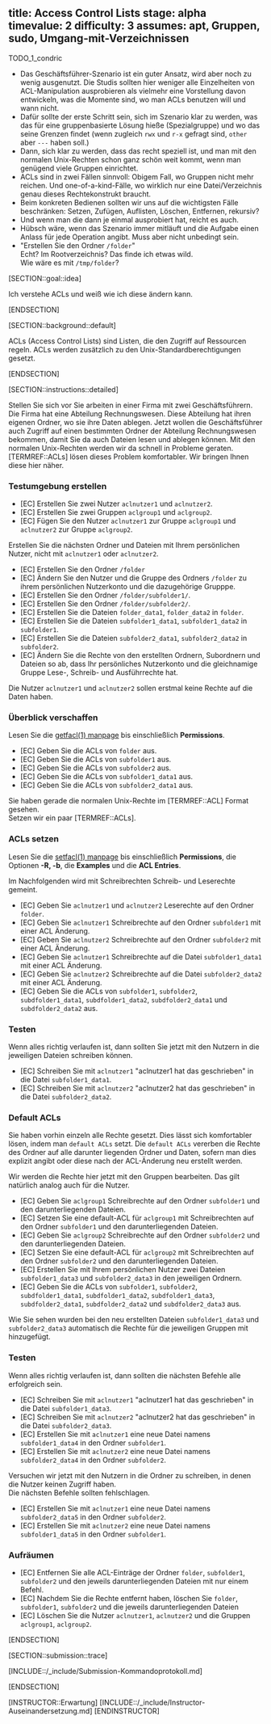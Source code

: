 title: Access Control Lists
stage: alpha
timevalue: 2
difficulty: 3
assumes: apt, Gruppen, sudo, Umgang-mit-Verzeichnissen
---
TODO_1_condric

- Das Geschäftsführer-Szenario ist ein guter Ansatz, wird aber noch zu wenig ausgenutzt.
  Die Studis sollten hier weniger alle Einzelheiten von ACL-Manipulation ausprobieren
  als vielmehr eine Vorstellung davon entwickeln, was die Momente sind, wo man ACLs benutzen
  will und wann nicht.
- Dafür sollte der erste Schritt sein, sich im Szenario klar zu werden, was das für eine
  gruppenbasierte Lösung hieße (Spezialgruppe) und wo das seine Grenzen findet
  (wenn zugleich `rwx` und `r-x` gefragt sind, `other` aber `---` haben soll.)
- Dann, sich klar zu werden, dass das recht speziell ist, und man mit den normalen Unix-Rechten
  schon ganz schön weit kommt, wenn man genügend viele Gruppen einrichtet.
- ACLs sind in zwei Fällen sinnvoll: Obigem Fall, wo Gruppen nicht mehr reichen.
  Und one-of-a-kind-Fälle, wo wirklich nur eine Datei/Verzeichnis genau dieses Rechtekonstrukt braucht.
- Beim konkreten Bedienen sollten wir uns auf die wichtigsten Fälle beschränken:
  Setzen, Zufügen, Auflisten, Löschen, Entfernen, rekursiv?
- Und wenn man die dann je einmal ausprobiert hat, reicht es auch.
- Hübsch wäre, wenn das Szenario immer mitläuft und die Aufgabe einen Anlass für jede Operation angibt.
  Muss aber nicht unbedingt sein.
- "Erstellen Sie den Ordner `/folder`"  
  Echt? Im Rootverzeichnis? Das finde ich etwas wild.  
  Wie wäre es mit `/tmp/folder`?

[SECTION::goal::idea]

Ich verstehe ACLs und weiß wie ich diese ändern kann.

[ENDSECTION]

[SECTION::background::default]

ACLs (Access Control Lists) sind Listen, die den Zugriff auf Ressourcen regeln. 
ACLs werden zusätzlich zu den Unix-Standardberechtigungen gesetzt.

[ENDSECTION]

[SECTION::instructions::detailed]

Stellen Sie sich vor Sie arbeiten in einer Firma mit zwei Geschäftsführern. Die Firma hat eine 
Abteilung Rechnungswesen. Diese Abteilung hat ihren eigenen Ordner, wo sie ihre Daten ablegen. 
Jetzt wollen die Geschäftsführer auch Zugriff auf einen bestimmten Ordner der Abteilung 
Rechnungswesen bekommen, damit Sie da auch Dateien lesen und ablegen können. Mit den normalen 
Unix-Rechten werden wir da schnell in Probleme geraten. [TERMREF::ACLs] lösen dieses Problem komfortabler. Wir 
bringen Ihnen diese hier näher.

### Testumgebung erstellen

- [EC] Erstellen Sie zwei Nutzer `aclnutzer1` und `aclnutzer2`.
- [EC] Erstellen Sie zwei Gruppen `aclgroup1` und `aclgroup2`.
- [EC] Fügen Sie den Nutzer `aclnutzer1` zur Gruppe `aclgroup1` und `aclnutzer2` zur Gruppe `aclgroup2`.

Erstellen Sie die nächsten Ordner und Dateien mit Ihrem persönlichen Nutzer, nicht mit `aclnutzer1` 
oder `aclnutzer2`.

- [EC] Erstellen Sie den Ordner `/folder`
- [EC] Ändern Sie den Nutzer und die Gruppe des Ordners `/folder` zu ihrem persönlichen 
    Nutzerkonto und die dazugehörige Grupppe.
- [EC] Erstellen Sie den Ordner `/folder/subfolder1/`.
- [EC] Erstellen Sie den Ordner `/folder/subfolder2/`.
- [EC] Erstellen Sie die Dateien `folder_data1`, `folder_data2` in `folder`.
- [EC] Erstellen Sie die Dateien `subfolder1_data1`, `subfolder1_data2` in `subfolder1`.
- [EC] Erstellen Sie die Dateien `subfolder2_data1`, `subfolder2_data2` in `subfolder2`.
- [EC] Ändern Sie die Rechte von den erstellten Ordnern, Subordnern und Dateien so ab, dass Ihr 
    persönliches Nutzerkonto und die gleichnamige Gruppe Lese-, Schreib- und Ausführrechte hat.

Die Nutzer `aclnutzer1` und `aclnutzer2` sollen erstmal keine Rechte auf die Daten haben.

### Überblick verschaffen

Lesen Sie die [getfacl(1) manpage](https://linux.die.net/man/1/getfacl) bis einschließlich 
**Permissions**.

- [EC] Geben Sie die ACLs von `folder` aus.
- [EC] Geben Sie die ACLs von `subfolder1` aus.
- [EC] Geben Sie die ACLs von `subfolder2` aus.
- [EC] Geben Sie die ACLs von `subfolder1_data1` aus. 
- [EC] Geben Sie die ACLs von `subfolder2_data1` aus.

Sie haben gerade die normalen Unix-Rechte im [TERMREF::ACL] Format gesehen.  
Setzen wir ein paar [TERMREF::ACLs].

### ACLs setzen

Lesen Sie die [setfacl(1) manpage](https://linux.die.net/man/1/setfacl) bis einschließlich 
**Permissions**, die Optionen **-R, -b**, die **Examples** und die **ACL Entries**.

Im Nachfolgenden wird mit Schreibrechten Schreib- und Leserechte gemeint.

- [EC] Geben Sie `aclnutzer1` und `aclnutzer2` Leserechte auf den Ordner `folder`.
- [EC] Geben Sie `aclnutzer1` Schreibrechte auf den Ordner `subfolder1` mit einer ACL Änderung.
- [EC] Geben Sie `aclnutzer2` Schreibrechte auf den Ordner `subfolder2` mit einer ACL Änderung.
- [EC] Geben Sie `aclnutzer1` Schreibrechte auf die Datei `subfolder1_data1` mit einer ACL Änderung.
- [EC] Geben Sie `aclnutzer2` Schreibrechte auf die Datei `subfolder2_data2` mit einer ACL Änderung.
- [EC] Geben Sie die ACLs von `subfolder1`, `subfolder2`, `subdfolder1_data1`, `subdfolder1_data2`, 
    `subdfolder2_data1` und `subdfolder2_data2` aus.

### Testen

Wenn alles richtig verlaufen ist, dann sollten Sie jetzt mit den Nutzern in die jeweiligen Dateien schreiben können.

- [EC] Schreiben Sie mit `aclnutzer1` "aclnutzer1 hat das geschrieben" in die Datei `subfolder1_data1`.
- [EC] Schreiben Sie mit `aclnutzer2` "aclnutzer2 hat das geschrieben" in die Datei `subfolder2_data2`.

### Default ACLs

Sie haben vorhin einzeln alle Rechte gesetzt. Dies lässt sich komfortabler lösen, indem man 
`default ACLs` setzt. Die `default ACLs` vererben die Rechte des Ordner auf alle darunter liegenden 
Ordner und Daten, sofern man dies explizit angibt oder diese nach der ACL-Änderung neu erstellt 
werden.

Wir werden die Rechte hier jetzt mit den Gruppen bearbeiten. Das gilt natürlich analog auch für 
die Nutzer.

- [EC] Geben Sie `aclgroup1` Schreibrechte auf den Ordner `subfolder1` und den darunterliegenden Dateien.
- [EC] Setzen Sie eine default-ACL für `aclgroup1` mit Schreibrechten auf den Ordner `subfolder1` 
    und den darunterliegenden Dateien.
- [EC] Geben Sie `aclgroup2` Schreibrechte auf den Ordner `subfolder2` und den darunterliegenden Dateien.
- [EC] Setzen Sie eine default-ACL für `aclgroup2` mit Schreibrechten auf den Ordner `subfolder2` 
    und den darunterliegenden Dateien.
- [EC] Erstellen Sie mit Ihrem persönlichen Nutzer zwei Dateien `subfolder1_data3` und 
    `subfolder2_data3` in den jeweiligen Ordnern.
- [EC] Geben Sie die ACLs von `subfolder1`, `subfolder2`, `subdfolder1_data1`, `subdfolder1_data2`, 
    `subdfolder1_data3`, `subdfolder2_data1`, `subdfolder2_data2` und `subdfolder2_data3` aus.

Wie Sie sehen wurden bei den neu erstellten Dateien `subfolder1_data3` und `subfolder2_data3` 
automatisch die Rechte für die jeweiligen Gruppen mit hinzugefügt.

### Testen

Wenn alles richtig verlaufen ist, dann sollten die nächsten Befehle alle erfolgreich sein.

- [EC] Schreiben Sie mit `aclnutzer1` "aclnutzer1 hat das geschrieben" in die Datei `subfolder1_data3`.
- [EC] Schreiben Sie mit `aclnutzer2` "aclnutzer2 hat das geschrieben" in die Datei `subfolder2_data3`.
- [EC] Erstellen Sie mit `aclnutzer1` eine neue Datei namens `subfolder1_data4` in den Ordner 
    `subfolder1`.
- [EC] Erstellen Sie mit `aclnutzer2` eine neue Datei namens `subfolder2_data4` in den Ordner 
    `subfolder2`.

Versuchen wir jetzt mit den Nutzern in die Ordner zu schreiben, in denen die Nutzer keinen Zugriff 
haben.  
Die nächsten Befehle sollten fehlschlagen.

- [EC] Erstellen Sie mit `aclnutzer1` eine neue Datei namens `subfolder2_data5` in den Ordner 
    `subfolder2`.
- [EC] Erstellen Sie mit `aclnutzer2` eine neue Datei namens `subfolder1_data5` in den Ordner 
    `subfolder1`. 

### Aufräumen

- [EC] Entfernen Sie alle ACL-Einträge der Ordner `folder`, `subfolder1`, `subfolder2` und den 
    jeweils darunterliegenden Dateien mit nur einem Befehl.
- [EC] Nachdem Sie die Rechte entfernt haben, löschen Sie `folder`, `subfolder1`, `subfolder2` und die 
    jeweils darunterliegenden Dateien
- [EC] Löschen Sie die Nutzer `aclnutzer1`, `aclnutzer2` und die Gruppen `aclgroup1`, `aclgroup2`.

[ENDSECTION]

[SECTION::submission::trace]

[INCLUDE::/_include/Submission-Kommandoprotokoll.md]

[ENDSECTION]

[INSTRUCTOR::Erwartung]
[INCLUDE::/_include/Instructor-Auseinandersetzung.md]
[ENDINSTRUCTOR]
